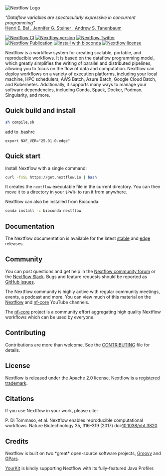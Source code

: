 <picture>
  <source media="(prefers-color-scheme: dark)" srcset="docs/_static/nextflow-logo-bg-dark.png">
  <source media="(prefers-color-scheme: light)" srcset="docs/_static/nextflow-logo-bg-light.png">
  <img alt="Nextflow Logo" src="docs/_static/nextflow-logo-bg-light.png">
</picture>

*"Dataflow variables are spectacularly expressive in concurrent programming"*
<br>[Henri E. Bal , Jennifer G. Steiner , Andrew S. Tanenbaum](https://dl.acm.org/doi/abs/10.1145/72551.72552)

[![Nextflow CI](https://github.com/nextflow-io/nextflow/workflows/Nextflow%20CI/badge.svg)](https://github.com/nextflow-io/nextflow/actions/workflows/build.yml?query=branch%3Amaster+event%3Apush)
[![Nextflow version](https://img.shields.io/github/release/nextflow-io/nextflow.svg?colorB=58bd9f&style=popout)](https://github.com/nextflow-io/nextflow/releases/latest)
[![Nextflow Twitter](https://img.shields.io/twitter/url/https/nextflowio.svg?colorB=58bd9f&&label=%40nextflow&style=popout)](https://twitter.com/nextflowio)
[![Nextflow Publication](https://img.shields.io/badge/Published-Nature%20Biotechnology-26af64.svg?colorB=58bd9f&style=popout)](https://www.nature.com/articles/nbt.3820)
[![install with bioconda](https://img.shields.io/badge/install%20with-bioconda-brightgreen.svg?colorB=58bd9f&style=popout)](http://bioconda.github.io/recipes/nextflow/README.html)
[![Nextflow license](https://img.shields.io/github/license/nextflow-io/nextflow.svg?colorB=58bd9f&style=popout)](https://github.com/nextflow-io/nextflow/blob/master/COPYING)

Nextflow is a workflow system for creating scalable, portable, and reproducible workflows. It is based on the dataflow programming model, which greatly simplifies the writing of parallel and distributed pipelines, allowing you to focus on the flow of data and computation. Nextflow can deploy workflows on a variety of execution platforms, including your local machine, HPC schedulers, AWS Batch, Azure Batch, Google Cloud Batch, and Kubernetes. Additionally, it supports many ways to manage your software dependencies, including Conda, Spack, Docker, Podman, Singularity, and more.

## Quick build and install
```bash
sh compile.sh
```
add to .bashrc
```
export NXF_VER="25.01.0-edge"
```


## Quick start

Install Nextflow with a single command:

```bash
curl -fsSL https://get.nextflow.io | bash
```

It creates the `nextflow` executable file in the current directory. You can then move it to a directory in your `$PATH` to run it from anywhere.

Nextflow can also be installed from Bioconda:

```bash
conda install -c bioconda nextflow
```

## Documentation

The Nextflow documentation is available for the latest [stable](https://nextflow.io/docs/latest/) and [edge](https://nextflow.io/docs/edge/) releases.

## Community

You can post questions and get help in the [Nextflow community forum](https://community.seqera.io) or the [Nextflow Slack](https://www.nextflow.io/slack-invite.html). Bugs and feature requests should be reported as [GitHub issues](https://github.com/nextflow-io/nextflow/issues/new/choose).

The Nextflow community is highly active with regular community meetings, events, a podcast and more. You can view much of this material on the [Nextflow](https://www.youtube.com/@Nextflow) and [nf-core](https://www.youtube.com/@nf-core) YouTube channels.

The [nf-core](https://nf-co.re/) project is a community effort aggregating high quality Nextflow workflows which can be used by everyone.

## Contributing

Contributions are more than welcome. See the [CONTRIBUTING](CONTRIBUTING.md) file for details.

## License

Nextflow is released under the Apache 2.0 license. Nextflow is a [registered trademark](https://github.com/nextflow-io/trademark).

## Citations

If you use Nextflow in your work, please cite:

P. Di Tommaso, et al. Nextflow enables reproducible computational workflows. Nature Biotechnology 35, 316–319 (2017) doi:[10.1038/nbt.3820](http://www.nature.com/nbt/journal/v35/n4/full/nbt.3820.html)

## Credits

Nextflow is built on two \*great* open-source software projects, <a href='http://groovy-lang.org' target='_blank'>Groovy</a>
and <a href='http://www.gpars.org/' target='_blank'>GPars</a>.

<a href='http://www.yourkit.com' target='_blank'>YourKit</a> is kindly supporting Nextflow with its fully-featured Java Profiler.
